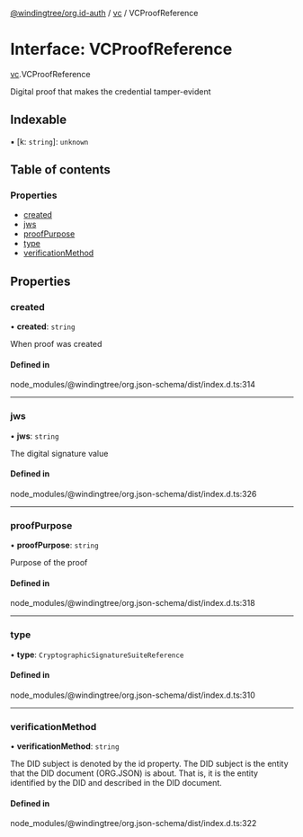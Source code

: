 [@windingtree/org.id-auth](../README.md) / [vc](../modules/vc.md) / VCProofReference

# Interface: VCProofReference

[vc](../modules/vc.md).VCProofReference

Digital proof that makes the credential tamper-evident

## Indexable

▪ [k: `string`]: `unknown`

## Table of contents

### Properties

- [created](vc.vcproofreference.md#created)
- [jws](vc.vcproofreference.md#jws)
- [proofPurpose](vc.vcproofreference.md#proofpurpose)
- [type](vc.vcproofreference.md#type)
- [verificationMethod](vc.vcproofreference.md#verificationmethod)

## Properties

### created

• **created**: `string`

When proof was created

#### Defined in

node_modules/@windingtree/org.json-schema/dist/index.d.ts:314

___

### jws

• **jws**: `string`

The digital signature value

#### Defined in

node_modules/@windingtree/org.json-schema/dist/index.d.ts:326

___

### proofPurpose

• **proofPurpose**: `string`

Purpose of the proof

#### Defined in

node_modules/@windingtree/org.json-schema/dist/index.d.ts:318

___

### type

• **type**: `CryptographicSignatureSuiteReference`

#### Defined in

node_modules/@windingtree/org.json-schema/dist/index.d.ts:310

___

### verificationMethod

• **verificationMethod**: `string`

The DID subject is denoted by the id property. The DID subject is the entity that the DID document (ORG.JSON) is about. That is, it is the entity identified by the DID and described in the DID document.

#### Defined in

node_modules/@windingtree/org.json-schema/dist/index.d.ts:322

